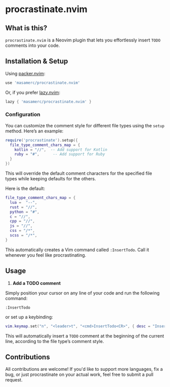 # procrastinate.nvim

## What is this?

`procrastinate.nvim` is a Neovim plugin that lets you effortlessly insert `TODO` comments into your code.

## Installation & Setup

Using [packer.nvim](https://github.com/wbthomason/packer.nvim):
```lua
use 'masamerc/procrastinate.nvim'
```

Or, if you prefer [lazy.nvim](https://github.com/folke/lazy.nvim):
```lua
lazy { 'masamerc/procrastinate.nvim' }
```

### Configuration

You can customize the comment style for different file types using the `setup` method. Here’s an example:

```lua
require('procrastinate').setup({
  file_type_comment_chars_map = {
    kotlin = "//",  -- Add support for Kotlin
    ruby = "#",      -- Add support for Ruby
  }
})
```

This will override the default comment characters for the specified file types while keeping defaults for the others.

Here is the default:
```lua
file_type_comment_chars_map = {
  lua =  "--",
  rust = "//",
  python = "#",
  c = "//",
  cpp = "//",
  js = "//",
  css = "/*",
  scss = "/*",
}
```

This automatically creates a Vim command called `:InsertTodo`. Call it whenever you feel like procrastinating.

## Usage

1. **Add a TODO comment**

Simply position your cursor on any line of your code and run the following command:
```vim
:InsertTodo
```
or set up a keybinding:
```lua
vim.keymap.set("n", "<leader>t", "<cmd>InsertTodo<CR>", { desc = "Insert todo" })
```

This will automatically insert a `TODO` comment at the beginning of the current line, according to the file type’s comment style.

## Contributions

All contributions are welcome! If you'd like to support more languages, fix a bug, or just procrastinate on your actual work, feel free to submit a pull request.
